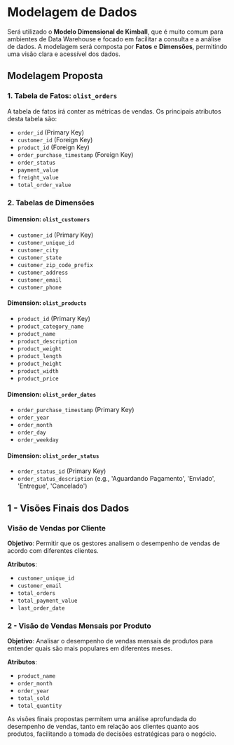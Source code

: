 # Modelagem de Dados

Será utilizado o **Modelo Dimensional de Kimball**, que é muito comum para ambientes de Data Warehouse e focado em facilitar a consulta e a análise de dados. A modelagem será composta por **Fatos** e **Dimensões**, permitindo uma visão clara e acessível dos dados.

## Modelagem Proposta 

### 1. Tabela de Fatos: `olist_orders`

A tabela de fatos irá conter as métricas de vendas. Os principais atributos desta tabela são:

- `order_id` (Primary Key)
- `customer_id` (Foreign Key)
- `product_id` (Foreign Key)
- `order_purchase_timestamp` (Foreign Key)
- `order_status`
- `payment_value`
- `freight_value`
- `total_order_value`

### 2. Tabelas de Dimensões

#### Dimension: `olist_customers`

- `customer_id` (Primary Key)
- `customer_unique_id`
- `customer_city`
- `customer_state`
- `customer_zip_code_prefix`
- `customer_address`
- `customer_email`
- `customer_phone`

#### Dimension: `olist_products`

- `product_id` (Primary Key)
- `product_category_name`
- `product_name`
- `product_description`
- `product_weight`
- `product_length`
- `product_height`
- `product_width`
- `product_price`

#### Dimension: `olist_order_dates`

- `order_purchase_timestamp` (Primary Key)
- `order_year`
- `order_month`
- `order_day`
- `order_weekday`

#### Dimension: `olist_order_status`

- `order_status_id` (Primary Key)
- `order_status_description` (e.g., 'Aguardando Pagamento', 'Enviado', 'Entregue', 'Cancelado')

## 1 - Visões Finais dos Dados
 
### Visão de Vendas por Cliente

**Objetivo**: Permitir que os gestores analisem o desempenho de vendas de acordo com diferentes clientes.

**Atributos**: 
- `customer_unique_id`
- `customer_email`
- `total_orders`
- `total_payment_value`
- `last_order_date`

### 2 - Visão de Vendas Mensais por Produto

**Objetivo**: Analisar o desempenho de vendas mensais de produtos para entender quais são mais populares em diferentes meses.

**Atributos**: 
- `product_name`
- `order_month`
- `order_year`
- `total_sold`
- `total_quantity`

As visões finais propostas permitem uma análise aprofundada do desempenho de vendas, tanto em relação aos clientes quanto aos produtos, facilitando a tomada de decisões estratégicas para o negócio.
